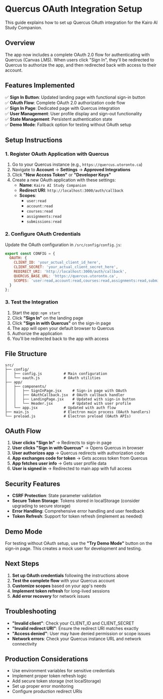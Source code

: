 # Quercus OAuth Integration Setup

This guide explains how to set up Quercus OAuth integration for the Kairo AI Study Companion.

## Overview

The app now includes a complete OAuth 2.0 flow for authenticating with Quercus (Canvas LMS). When users click "Sign In", they'll be redirected to Quercus to authorize the app, and then redirected back with access to their account.

## Features Implemented

✅ **Sign In Button**: Updated landing page with functional sign-in button  
✅ **OAuth Flow**: Complete OAuth 2.0 authorization code flow  
✅ **Sign In Page**: Dedicated page with Quercus integration  
✅ **User Management**: User profile display and sign-out functionality  
✅ **State Management**: Persistent authentication state  
✅ **Demo Mode**: Fallback option for testing without OAuth setup  

## Setup Instructions

### 1. Register OAuth Application with Quercus

1. Go to your Quercus instance (e.g., `https://quercus.utoronto.ca`)
2. Navigate to **Account** → **Settings** → **Approved Integrations**
3. Click **"New Access Token"** or **"Developer Keys"**
4. Create a new OAuth application with these settings:
   - **Name**: `Kairo AI Study Companion`
   - **Redirect URI**: `http://localhost:3000/auth/callback`
   - **Scopes**: 
     - `user:read`
     - `account:read` 
     - `courses:read`
     - `assignments:read`
     - `submissions:read`

### 2. Configure OAuth Credentials

Update the OAuth configuration in `/src/config/config.js`:

```javascript
export const CONFIG = {
  OAUTH: {
    CLIENT_ID: 'your_actual_client_id_here',
    CLIENT_SECRET: 'your_actual_client_secret_here',
    REDIRECT_URI: 'http://localhost:3000/auth/callback',
    QUERCUS_BASE_URL: 'https://quercus.utoronto.ca',
    SCOPES: 'user:read,account:read,courses:read,assignments:read,submissions:read'
  }
};
```

### 3. Test the Integration

1. Start the app: `npm start`
2. Click **"Sign In"** on the landing page
3. Click **"Sign in with Quercus"** on the sign-in page
4. The app will open your default browser to Quercus
5. Authorize the application
6. You'll be redirected back to the app with access

## File Structure

```
src/
├── config/
│   ├── config.js          # Main configuration
│   └── oauth.js           # OAuth utilities
├── app/
│   ├── components/
│   │   ├── SignInPage.jsx     # Sign-in page with OAuth
│   │   ├── OAuthCallback.jsx  # OAuth callback handler
│   │   ├── LandingPage.jsx    # Updated with sign-in button
│   │   └── Header.jsx         # Updated with user profile
│   └── app.jsx            # Updated with auth flow
├── main.js                # Electron main process (OAuth handlers)
└── preload.js             # Electron preload (OAuth APIs)
```

## OAuth Flow

1. **User clicks "Sign In"** → Redirects to sign-in page
2. **User clicks "Sign in with Quercus"** → Opens Quercus in browser
3. **User authorizes app** → Quercus redirects with authorization code
4. **App exchanges code for token** → Gets access token from Quercus
5. **App fetches user info** → Gets user profile data
6. **User is signed in** → Redirected to main app with full access

## Security Features

- **CSRF Protection**: State parameter validation
- **Secure Token Storage**: Tokens stored in localStorage (consider upgrading to secure storage)
- **Error Handling**: Comprehensive error handling and user feedback
- **Token Refresh**: Support for token refresh (implement as needed)

## Demo Mode

For testing without OAuth setup, use the **"Try Demo Mode"** button on the sign-in page. This creates a mock user for development and testing.

## Next Steps

1. **Set up OAuth credentials** following the instructions above
2. **Test the complete flow** with your Quercus account
3. **Customize scopes** based on your app's needs
4. **Implement token refresh** for long-lived sessions
5. **Add error recovery** for network issues

## Troubleshooting

- **"Invalid client"**: Check your CLIENT_ID and CLIENT_SECRET
- **"Invalid redirect URI"**: Ensure the redirect URI matches exactly
- **"Access denied"**: User may have denied permission or scope issues
- **Network errors**: Check your Quercus instance URL and network connectivity

## Production Considerations

- Use environment variables for sensitive credentials
- Implement proper token refresh logic
- Add secure token storage (not localStorage)
- Set up proper error monitoring
- Configure production redirect URIs
